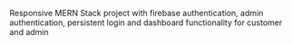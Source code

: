 Responsive MERN Stack project with firebase authentication, admin authentication, persistent login and dashboard functionality for customer and admin
